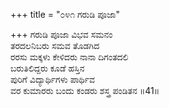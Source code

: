 +++
title = "೦೪೧ ಗರುಡಿ ಪೂಜಾ"

+++
ಗರುಡಿ ಪೂಜಾ ವಿಭವ ಸಮನಂ  
ತರದಲನಿಬರು ಸಮವ ತೊಡಗಿದ  
ರರಸು ಮಕ್ಕಳು ಕೇಳಿದರು ನಾನಾ ದಿಗಂತದಲಿ   
ಬರುತಿಲಿದ್ದರು ಕೂಡೆ ಹಸ್ತಿನ  
ಪುರಿಗೆ ವಿದ್ಯಾರ್ಥಿಗಳು ಪಾರ್ಥಿವ  
ವರ ಕುಮಾರರು ಬಂದು ಕಂಡರು ಶಸ್ತ್ರ ಪಂಡಿತನ     ॥41॥